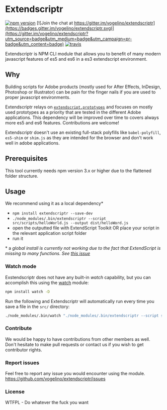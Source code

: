 # Extendscriptr

[![npm version](https://badge.fury.io/js/extendscriptr.svg)](https://badge.fury.io/js/extendscriptr) [![Join the chat at https://gitter.im/vogelino/extendscriptr](https://badges.gitter.im/vogelino/extendscriptr.svg)](https://gitter.im/vogelino/extendscriptr?utm_source=badge&utm_medium=badge&utm_campaign=pr-badge&utm_content=badge) [![travis](https://travis-ci.org/ExtendScript/extendscriptr.svg)](https://travis-ci.org/ExtendScript/extendscriptr)  

Extendscriptr is NPM CLI module that allows you to benefit of many modern javascript features of es5 and es6 in a es3 extendscript environment.

## Why
Building scripts for Adobe products (mostly used for After Effects, InDesign, Photoshop or Illustrator) can be pain for the finger nails if you are used to proper javascript environments.

Extendscriptr relays on [`extendscript.prototypes`](https://github.com/fabiantheblind/extendscript.prototypes) and focuses on mostly used prototypes as a priority that are tested in the different Adobe applications. This dependency will be improved over time to covers always more es5 and es6 features. Contributions are welcome!

Extendscriptr doesn't use an existing full-stack polyfills like `babel-polyfill`, `es5-shim` or `shim.js` as they are intended for the browser and don't work well in adobe applications.

## Prerequisites  
This tool currently needs npm version 3.x or higher due to the flattened folder structure.

## Usage  
We recommend using it as a local dependency\*

- `npm install extendscriptr --save-dev`
- `./node_modules/.bin/extendscriptr --script src/scripts/helloWorld.js --output dist/helloWord.js`
- open the outputted file with ExtendScript Toolkit OR place your script in the relevant application script folder
- run it

\* a _global install is currently not working due to the fact that ExtendScript is missing to many functions. See [this issue](https://github.com/ExtendScript/extendscriptr/issues/22)_  

### Watch mode

Exstendscriptr does not have any built-in _watch_ capability, but you can accomplish this using the [watch](https://www.npmjs.com/package/watch) module:

```bash
npm install watch -D
```
Run the following and Extendscriptr will automatically run every time you save a file in the `src/` directory:

```bash
./node_modules/.bin/watch "./node_modules/.bin/extendscriptr --script src/helloWorld.js --output dist/helloWord.js" src/
```

### Contribute
We would be happy to have contributions from other members as well. Don't hesitate to make pull requests or contact us if you wish to get contributor rights.


### Report issues
Feel free to report any issue you would encounter using the module.
https://github.com/vogelino/extendscriptr/issues

### License
WTFPL - Do whatever the fuck you want
